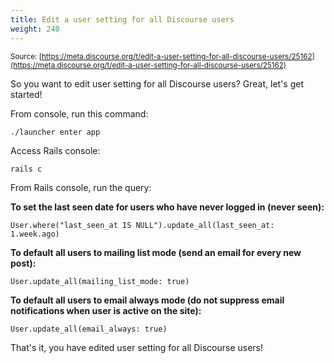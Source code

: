 ```yaml
---
title: Edit a user setting for all Discourse users
weight: 240
---
```


<small class="documentation-source">Source: [https://meta.discourse.org/t/edit-a-user-setting-for-all-discourse-users/25162](https://meta.discourse.org/t/edit-a-user-setting-for-all-discourse-users/25162)</small>

So you want to edit user setting for all Discourse users? Great, let's get started!

From console, run this command:

    ./launcher enter app

Access Rails console:

    rails c

From Rails console, run the query:

**To set the last seen date for users who have never logged in (never seen):**
```
User.where("last_seen_at IS NULL").update_all(last_seen_at: 1.week.ago)
```

**To default all users to mailing list mode (send an email for every new post):**
```
User.update_all(mailing_list_mode: true)
```

**To default all users to email always mode (do not suppress email notifications when user is active on the site):**
```
User.update_all(email_always: true)
```

That's it, you have edited user setting for all Discourse users!
